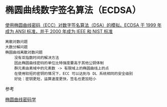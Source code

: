 # 椭圆曲线数字签名算法（ECDSA）

[使用椭圆曲线密码（ECC）对数字签名算法（DSA）的模拟。ECDSA 于 1999 年成为 ANSI 标准，并于 2000 年成为 IEEE 和 NIST 标准](https://segmentfault.com/a/1190000012288285)

    离散对数问题
    大数分解问题
    椭圆曲线离散对数问题
        没有亚指数时间的解决方法
        因此椭圆曲线密码的单位比特强度要高于其他公钥体制
        群元素由素域中的元素数 -> 有限域上的椭圆曲线上的点
        在使用较短的密钥的情况下，ECC 可以达到与 DL 系统相同的安全级别
        好处：密钥更短，运算速度更快，签名也更加短小

参考

[椭圆曲线密码学](https://zh.wikipedia.org/wiki/%E6%A4%AD%E5%9C%86%E6%9B%B2%E7%BA%BF%E5%AF%86%E7%A0%81%E5%AD%A6)
